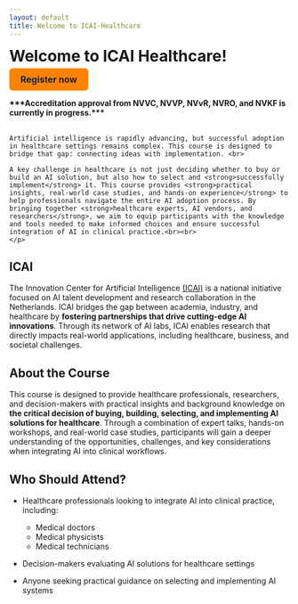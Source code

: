 ```yaml
---
layout: default
title: Welcome to ICAI-Healthcare
---
```


<div style="display: flex; justify-content: space-between; align-items: center; flex-wrap: wrap;">
  <h1 style="margin: 0;">Welcome to ICAI Healthcare!</h1>
  <a href="https://registratie.radboudumc.nl/166356/subscribe" target="_blank" style="
    background-color:rgb(255, 130, 3);
    color: rgb(27, 36, 48);
    padding: 10px 20px;
    text-decoration: none;
    border-radius: 6px;
    font-size: 16px;
    font-weight: bold;
    margin-top: 5px;
  ">
    Register now
  </a>
</div>

<div class="content">
    <p>
   <strong> ***Accreditation approval from NVVC, NVVP, NVvR, NVRO, and NVKF is currently in progress.***</strong><br><br>

    Artificial intelligence is rapidly advancing, but successful adoption in healthcare settings remains complex. This course is designed to bridge that gap: connecting ideas with implementation. <br>

    A key challenge in healthcare is not just deciding whether to buy or build an AI solution, but also how to select and <strong>successfully implement</strong> it. This course provides <strong>practical insights, real-world case studies, and hands-on experience</strong> to help professionals navigate the entire AI adoption process. By bringing together <strong>healthcare experts, AI vendors, and researchers</strong>, we aim to equip participants with the knowledge and tools needed to make informed choices and ensure successful integration of AI in clinical practice.<br><br>
    </p>
</div> 

## ICAI
   <div class="content">
   <p>
    The Innovation Center for Artificial Intelligence <a href="https://www.icai.ai/" target="_blank">(ICAI)</a> is a national initiative focused on AI talent development and research collaboration in the Netherlands. ICAI bridges the gap between academia, industry, and healthcare by <strong>fostering partnerships that drive cutting-edge AI innovations</strong>. Through its network of AI labs, ICAI enables research that directly impacts real-world applications, including healthcare, business, and societal challenges. 
    </p>
</div>

## About the Course
This course is designed to provide healthcare professionals, researchers, and decision-makers with practical insights and background knowledge on <strong>the critical decision of buying, building, selecting, and implementing AI solutions for healthcare</strong>. Through a combination of expert talks, hands-on workshops, and real-world case studies, participants will gain a deeper understanding of the opportunities, challenges, and key considerations when integrating AI into clinical workflows.

<!-- ## Course Objectives
- Understand the buy vs. build principle in AI for healthcare  
- Gain insights into real-world AI applications and the implementation process  
- Learn practical selection criteria for AI systems  
- Engage in interactive workshops for hands-on experience  
- Discuss the future of AI in clinical practice with experts   -->

## Who Should Attend?
- Healthcare professionals looking to integrate AI into clinical practice, including:  
  
  - Medical doctors  
  - Medical physicists  
  - Medical technicians 
 
- Decision-makers evaluating AI solutions for healthcare settings  
- Anyone seeking practical guidance on selecting and implementing AI systems  



<!-- <div class="content">
    <p><strong>***</strong>Sign-ups are not open yet, but you can <a href="{{ site.url }}/contact">register your interest</a> to stay informed. We will keep you updated and let you know as soon as registration becomes available.<strong>***</strong></p>
</div> -->